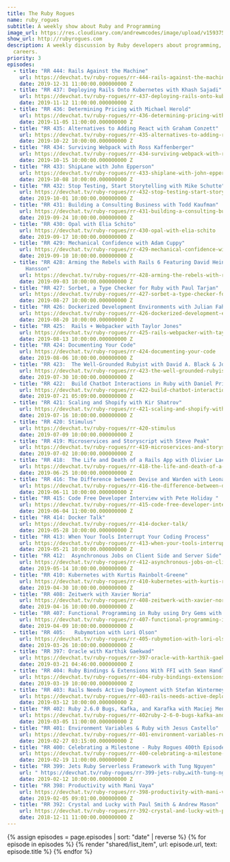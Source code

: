 ```yaml
---
title: The Ruby Rogues
name: ruby_rogues
subtitle: A weekly show about Ruby and Programming
image_url: https://res.cloudinary.com/andrewmcodes/image/upload/v1593758053/podcasts/ruby-rogues.jpg
show_url: http://rubyrogues.com
description: A weekly discussion by Ruby developers about programming, life, and
  careers.
priority: 3
episodes:
  - title: "RR 444: Rails Against the Machine"
    url: https://devchat.tv/ruby-rogues/rr-444-rails-against-the-machine
    date: 2019-12-31 11:00:00.000000000 Z
  - title: "RR 437: Deploying Rails Onto Kubernetes with Khash Sajadi"
    url: https://devchat.tv/ruby-rogues/rr-437-deploying-rails-onto-kubernetes-with-khash-sajadi
    date: 2019-11-12 11:00:00.000000000 Z
  - title: "RR 436: Determining Pricing with Michael Herold"
    url: https://devchat.tv/ruby-rogues/rr-436-determining-pricing-with-michael-herold
    date: 2019-11-05 11:00:00.000000000 Z
  - title: "RR 435: Alternatives to Adding React with Graham Conzett"
    url: https://devchat.tv/ruby-rogues/rr-435-alternatives-to-adding-react-with-graham-conzett
    date: 2019-10-22 10:00:00.000000000 Z
  - title: "RR 434: Surviving Webpack with Ross Kaffenberger"
    url: https://devchat.tv/ruby-rogues/rr-434-surviving-webpack-with-ross-kaffenberger
    date: 2019-10-15 10:00:00.000000000 Z
  - title: "RR 433: ShipLane with John Epperson"
    url: https://devchat.tv/ruby-rogues/rr-433-shiplane-with-john-epperson
    date: 2019-10-08 10:00:00.000000000 Z
  - title: "RR 432: Stop Testing, Start Storytelling with Mike Schutte"
    url: https://devchat.tv/ruby-rogues/rr-432-stop-testing-start-storytelling-mike-schutte
    date: 2019-10-01 10:00:00.000000000 Z
  - title: "RR 431: Building a Consulting Business with Todd Kaufman"
    url: https://devchat.tv/ruby-rogues/rr-431-building-a-consulting-business-with-todd-kaufman
    date: 2019-09-24 10:00:00.000000000 Z
  - title: "RR 430: Opal with Elia Schito"
    url: https://devchat.tv/ruby-rogues/rr-430-opal-with-elia-schito
    date: 2019-09-17 10:00:00.000000000 Z
  - title: "RR 429: Mechanical Confidence with Adam Cuppy"
    url: https://devchat.tv/ruby-rogues/rr-429-mechanical-confidence-with-adam-cuppy
    date: 2019-09-10 10:00:00.000000000 Z
  - title: "RR 428: Arming the Rebels with Rails 6 Featuring David Heinemeier
      Hansson"
    url: https://devchat.tv/ruby-rogues/rr-428-arming-the-rebels-with-rails-6-featuring-david-heinemeier-hansson
    date: 2019-09-03 10:00:00.000000000 Z
  - title: "RR 427: Sorbet, a Type Checker for Ruby with Paul Tarjan"
    url: https://devchat.tv/ruby-rogues/rr-427-sorbet-a-type-checker-for-ruby-with-paul-tarjan
    date: 2019-08-27 10:00:00.000000000 Z
  - title: "RR 426: Dockerized Development Environments with Julian Fahrer"
    url: https://devchat.tv/ruby-rogues/rr-426-dockerized-development-environments-with-julian-fahrer
    date: 2019-08-20 10:00:00.000000000 Z
  - title: "RR 425:  Rails + Webpacker with Taylor Jones"
    url: https://devchat.tv/ruby-rogues/rr-425-rails-webpacker-with-taylor-jones
    date: 2019-08-13 10:00:00.000000000 Z
  - title: "RR 424: Documenting Your Code"
    url: https://devchat.tv/ruby-rogues/rr-424-documenting-your-code
    date: 2019-08-06 10:00:00.000000000 Z
  - title: "RR 423:  The Well-Grounded Rubyist with David A. Black & Joseph Leo III"
    url: https://devchat.tv/ruby-rogues/rr-423-the-well-grounded-rubyist-with-david-a-black-joseph-leo-iii
    date: 2019-07-30 10:00:00.000000000 Z
  - title: "RR 422:  Build Chatbot Interactions in Ruby with Daniel Pritchett"
    url: https://devchat.tv/ruby-rogues/rr-422-build-chatbot-interactions-in-ruby-with-daniel-pritchett
    date: 2019-07-21 05:09:00.000000000 Z
  - title: "RR 421: Scaling and Shopify with Kir Shatrov"
    url: https://devchat.tv/ruby-rogues/rr-421-scaling-and-shopify-with-kirill-shatrov
    date: 2019-07-16 10:00:00.000000000 Z
  - title: "RR 420: Stimulus"
    url: https://devchat.tv/ruby-rogues/rr-420-stimulus
    date: 2019-07-09 10:00:00.000000000 Z
  - title: "RR 419: Microservices and Storyscript with Steve Peak"
    url: https://devchat.tv/ruby-rogues/rr-419-microservices-and-storyscript-with-steve-peak
    date: 2019-07-02 10:00:00.000000000 Z
  - title: "RR 418:  The Life and Death of a Rails App with Olivier Lacan"
    url: https://devchat.tv/ruby-rogues/rr-418-the-life-and-death-of-a-rails-app-with-olivier-lacan
    date: 2019-06-25 10:00:00.000000000 Z
  - title: "RR 416: The Difference between Devise and Warden with Leonardo Tegon"
    url: https://devchat.tv/ruby-rogues/rr-416-the-difference-between-devise-and-warden-with-leonardo-tegon
    date: 2019-06-11 10:00:00.000000000 Z
  - title: "RR 415: Code Free Developer Interview with Pete Holiday "
    url: https://devchat.tv/ruby-rogues/rr-415-code-free-developer-interview-with-pete-holiday/#viewport
    date: 2019-06-04 11:00:00.000000000 Z
  - title: "RR 414: Docker Talk"
    url: https://devchat.tv/ruby-rogues/rr-414-docker-talk/
    date: 2019-05-28 10:00:00.000000000 Z
  - title: "RR 413: When Your Tools Interrupt Your Coding Process"
    url: https://devchat.tv/ruby-rogues/rr-413-when-your-tools-interrupt-your-coding-process/
    date: 2019-05-21 10:00:00.000000000 Z
  - title: "RR 412:  Asynchronous Jobs on Client Side and Server Side"
    url: https://devchat.tv/ruby-rogues/rr-412-asynchronous-jobs-on-client-side-and-server-side/
    date: 2019-05-14 10:00:00.000000000 Z
  - title: "RR 410: Kubernetes with Kurtis Rainbolt-Greene"
    url: https://devchat.tv/ruby-rogues/rr-410-kubernetes-with-kurtis-rainbolt-greene/
    date: 2019-04-30 10:00:00.000000000 Z
  - title: "RR 408: Zeitwerk with Xavier Noria"
    url: https://devchat.tv/ruby-rogues/rr-408-zeitwerk-with-xavier-noria/
    date: 2019-04-16 10:00:00.000000000 Z
  - title: "RR 407: Functional Programming in Ruby using Dry Gems with Igor Morozov"
    url: https://devchat.tv/ruby-rogues/rr-407-functional-programming-in-ruby-using-dry-gems-with-igor-morozov/
    date: 2019-04-09 10:00:00.000000000 Z
  - title: "RR 405:   Rubymotion with Lori Olson"
    url: https://devchat.tv/ruby-rogues/rr-405-rubymotion-with-lori-olson/
    date: 2019-03-26 10:00:00.000000000 Z
  - title: "RR 397: Oracle with Karthik Gaekwad"
    url: https://devchat.tv/ruby-rogues/rr-397-oracle-with-karthik-gaekwad/
    date: 2019-03-21 04:46:00.000000000 Z
  - title: "RR 404: Ruby Bindings & Extensions With FFI with Sean Handley"
    url: https://devchat.tv/ruby-rogues/rr-404-ruby-bindings-extensions-with-ffi-with-sean-handley/
    date: 2019-03-19 10:00:00.000000000 Z
  - title: "RR 403: Rails Needs Active Deployment with Stefan Wintermeyer"
    url: https://devchat.tv/ruby-rogues/rr-403-rails-needs-active-deployment-with-stefan-wintermeyer/
    date: 2019-03-12 10:00:00.000000000 Z
  - title: "RR 402: Ruby 2.6.0 Bugs, Kafka, and Karafka with Maciej Mensfeld"
    url: https://devchat.tv/ruby-rogues/rr-402ruby-2-6-0-bugs-kafka-and-karafka-with-maciej-mensfeld/
    date: 2019-03-05 11:00:00.000000000 Z
  - title: "RR 401: Environment Variables & Ruby with Jesus Castello"
    url: https://devchat.tv/ruby-rogues/rr-401-environment-variables-ruby-with-jesus-castello/
    date: 2019-02-27 03:15:00.000000000 Z
  - title: "RR 400: Celebrating a Milestone - Ruby Rogues 400th Episode"
    url: https://devchat.tv/ruby-rogues/rr-400-celebrating-a-milestone-ruby-rogues-400th-episode/
    date: 2019-02-19 11:00:00.000000000 Z
  - title: "RR 399: Jets Ruby Serverless Framework with Tung Nguyen"
    url: " https://devchat.tv/ruby-rogues/rr-399-jets-ruby…with-tung-nguyen/"
    date: 2019-02-12 10:00:00.000000000 Z
  - title: "RR 398: Productivity with Mani Vaya"
    url: https://devchat.tv/ruby-rogues/rr-398-productivity-with-mani-vaya/
    date: 2019-02-05 09:01:00.000000000 Z
  - title: "RR 392: Crystal and Lucky with Paul Smith & Andrew Mason"
    url: https://devchat.tv/ruby-rogues/rr-392-crystal-and-lucky-with-paul-smith-andrew-mason/
    date: 2018-12-11 11:00:00.000000000 Z
---
```


{% assign episodes = page.episodes | sort: "date" | reverse %}
{% for episode in episodes %}
{% render "shared/list_item", url: episode.url, text: episode.title %}
{% endfor %}
